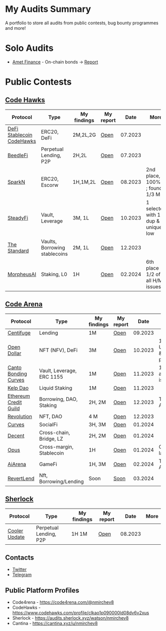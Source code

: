 # My Audits Summary
A portfolio to store all audits from public contests, bug bounty programmes and more!  

# Solo Audits
- [Amet Finance](https://amet.finance/) - On-chain bonds  -> [Report](./solo/amet-finance-report_1.1.pdf)

# Public Contests

## [Code Hawks](https://www.codehawks.com/profile/clkao1p090000ld08dv6v2xus)
| Protocol | Type | My findings | My report | Date | More |
|----------|------|-------------|-----------|------|------|
| [DeFi Stablecoin CodeHawks](https://www.codehawks.com/contests/cljx3b9390009liqwuedkn0m0)| ERC20, DeFi | 2M,2L,2G | [Open](./contests/codehawks/stablecoin.md)| 07.2023| |
| [BeedleFi](https://www.codehawks.com/contests/clkbo1fa20009jr08nyyf9wbx) | Perpetual Lending, P2P | 2H,2L | [Open](./contests/codehawks/beedlefi.md)| 07.2023| |
| [SparkN](https://www.codehawks.com/contests/cllcnja1h0001lc08z7w0orxx) | ERC20, Escorw | 1H,1M,2L | [Open](./contests/codehawks/sparkn.md)| 08.2023| 2nd place, 100% H ; found/ 1/3 M|
| [SteadyFi](https://www.codehawks.com/contests/clo38mm260001la08daw5cbuf) | Vault, Leverage | 3M, 1L | [Open](./contests/codehawks/steadefi.md)| 10.2023| 1 selected with 1 dup & unique low |
| [The Standard](https://www.codehawks.com/contests/clql6lvyu0001mnje1xpqcuvl) | Vaults, Borrowing stablecoins| 2M, 1L | [Open](./contests/codehawks/theStandard.md)| 12.2023|  |
| [MorpheusAI](https://www.codehawks.com/contests/clrzgrole0007xtsq0gfdw8if) | Staking, L0| 1H | [Open](./contests/codehawks/morpheusAi.md)| 02.2024| 6th place 1/2 of all  H/M issues |

## [Code Arena](https://code4rena.com/@nmirchev8)
| Protocol | Type | My findings | My report | Date | More |
|----------|------|-------------|-----------|------|------|
| [Centifuge](https://code4rena.com/contests/2023-09-centrifuge) | Lending | 1M | [Open](./contests/codearena/centifuge.md) | 09.2023 |  |
| [Open Dollar](https://code4rena.com/contests/2023-10-open-dollar) | NFT (NFV), DeFi | 3M |[Open](./contests/codearena/opendollar.md)  | 10.2023 | 1 Unique & 5th place |
| [Canto Bonding Curves](https://code4rena.com/contests/2023-11-canto-application-specific-dollars-and-bonding-curves-for-1155s#top) |Vault, Leverage, ERC 1155 | 1M |[Open](./contests/codearena/canto1155s.md)  | 11.2023 | 1/3 of all issues |
[Kelp Dao](https://code4rena.com/audits/2023-11-kelp-dao-rseth#top) |Liquid Staking| 1M |[Open](./contests/codearena/KelpDao.md)  | 11.2023 |  |
[Ethereum Credit Guild](https://code4rena.com/audits/2023-12-ethereum-credit-guild#top) |Borrowing, DAO, Staking| 2H, 2M |[Open](./contests/codearena/creditGuild.md)  | 12.2023 | Team Audit |
[Revolution](https://code4rena.com/audits/2023-12-revolution-protocol#top) |NFT, DAO | 4 M |[Open](./contests/codearena/revolution.md)  | 12.2023 |  |
[Curves](https://code4rena.com/audits/2024-01-curves#top) | SocialFi | 3H, 3M |[Open](./contests/codearena/curves.md)  | 01.2024 |  |
[Decent](https://code4rena.com/audits/2024-01-decent#top) |Cross-chain, Bridge, LZ | 2H, 2M |[Open](./contests/codearena/decent.md)  | 01.2024 |  |
[Opus](https://code4rena.com/audits/2024-01-opus#top) |Cross-margin, Stablecoin | 1H |[Open](./contests/codearena/opus.md)  | 01.2024 | Cairo lang|
[AiArena](https://code4rena.com/audits/2024-02-ai-arena#top) |GameFi | 1H, 3M |[Open](./contests/codearena/arenaAi.md)  | 02.2024 | Team Audit|
[RevertLend](https://code4rena.com/audits/2024-03-revert-lend#top)|Nft, Borrowing/Lending | Soon |[Soon](./contests/codearena/revertLend.md)  | 03.2024 | |



## [Sherlock](https://audits.sherlock.xyz/contests)
| Protocol | Type | My findings | My report | Date | More |
|----------|------|-------------|-----------|------|------|
|[Cooler Update](https://audits.sherlock.xyz/contests/107) | Perpetual Lending, P2P | 1H 1M | [Open](./contests/sherlock/cooler.md) | 08.2023 |  |


## Contacts
- [Twitter](https://twitter.com/nmirchev8)
- [Telegram](https://t.me/nmirchev8)

## Public Platform Profiles
- Code4rena - https://code4rena.com/@nmirchev8
- CodeHawks - https://www.codehawks.com/profile/clkao1p090000ld08dv6v2xus
- Sherlock - https://audits.sherlock.xyz/watson/nmirchev8
- Cantina - https://cantina.xyz/u/nmirchev8
